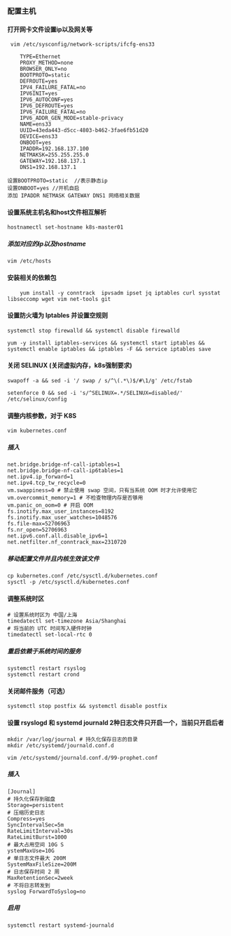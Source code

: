 ### 配置主机

#### 打开网卡文件设置ip以及网关等
	 vim /etc/sysconfig/network-scripts/ifcfg-ens33

```
	TYPE=Ethernet
	PROXY_METHOD=none
	BROWSER_ONLY=no
	BOOTPROTO=static
	DEFROUTE=yes
	IPV4_FAILURE_FATAL=no
	IPV6INIT=yes
	IPV6_AUTOCONF=yes
	IPV6_DEFROUTE=yes
	IPV6_FAILURE_FATAL=no
	IPV6_ADDR_GEN_MODE=stable-privacy
	NAME=ens33
	UUID=43eda443-d5cc-4803-b462-3fae6fb51d20
	DEVICE=ens33
	ONBOOT=yes
	IPADDR=192.168.137.100
	NETMAKSK=255.255.255.0
	GATEWAY=192.168.137.1
	DNS1=192.168.137.1
```
	设置BOOTPROTO=static  //表示静态ip
	设置ONBOOT=yes //开机自启
	添加 IPADDR NETMASK GATEWAY DNS1 网络相关数据
	
#### 设置系统主机名和host文件相互解析
	hostnamectl set-hostname k8s-master01

##### 添加对应的ip以及hostname
	vim /etc/hosts

#### 安装相关的依赖包

		yum install -y conntrack  ipvsadm ipset jq iptables curl sysstat libseccomp wget vim net-tools git

#### 设置防火墙为 Iptables 并设置空规则

	systemctl stop firewalld && systemctl disable firewalld

	yum -y install iptables-services && systemctl start iptables && systemctl enable iptables && iptables -F && service iptables save

#### 关闭 SELINUX (关闭虚拟内存，k8s强制要求)

	swapoff -a && sed -i '/ swap / s/^\(.*\)$/#\1/g' /etc/fstab 

	setenforce 0 && sed -i 's/^SELINUX=.*/SELINUX=disabled/' /etc/selinux/config

#### 调整内核参数，对于 K8S

	vim kubernetes.conf 

##### 插入

	net.bridge.bridge-nf-call-iptables=1 
	net.bridge.bridge-nf-call-ip6tables=1 
	net.ipv4.ip_forward=1 
	net.ipv4.tcp_tw_recycle=0 
	vm.swappiness=0 # 禁止使用 swap 空间，只有当系统 OOM 时才允许使用它 
	vm.overcommit_memory=1 # 不检查物理内存是否够用 
	vm.panic_on_oom=0 # 开启 OOM 
	fs.inotify.max_user_instances=8192 
	fs.inotify.max_user_watches=1048576 
	fs.file-max=52706963 
	fs.nr_open=52706963 
	net.ipv6.conf.all.disable_ipv6=1 
	net.netfilter.nf_conntrack_max=2310720

##### 移动配置文件并且内核生效该文件
	cp kubernetes.conf /etc/sysctl.d/kubernetes.conf 
	sysctl -p /etc/sysctl.d/kubernetes.conf

#### 调整系统时区
	# 设置系统时区为 中国/上海 
	timedatectl set-timezone Asia/Shanghai 
	# 将当前的 UTC 时间写入硬件时钟 
	timedatectl set-local-rtc 0 
	
##### 重启依赖于系统时间的服务 

	systemctl restart rsyslog 
	systemctl restart crond

#### 关闭邮件服务（可选）
	systemctl stop postfix && systemctl disable postfix

#### 设置 rsyslogd 和 systemd journald 2种日志文件只开启一个，当前只开启后者

	mkdir /var/log/journal # 持久化保存日志的目录 
	mkdir /etc/systemd/journald.conf.d

	vim /etc/systemd/journald.conf.d/99-prophet.conf 

##### 插入

	[Journal]
	# 持久化保存到磁盘 
	Storage=persistent 
	# 压缩历史日志 
	Compress=yes 
	SyncIntervalSec=5m 
	RateLimitInterval=30s 
	RateLimitBurst=1000 
	# 最大占用空间 10G S
	ystemMaxUse=10G 
	# 单日志文件最大 200M 
	SystemMaxFileSize=200M 
	# 日志保存时间 2 周 
	MaxRetentionSec=2week 
	# 不将日志转发到 
	syslog ForwardToSyslog=no

##### 启用

	systemctl restart systemd-journald

